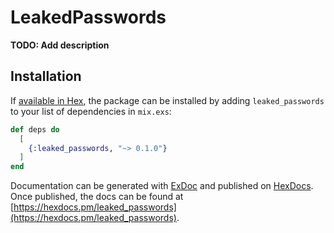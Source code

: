 # LeakedPasswords

**TODO: Add description**

## Installation

If [available in Hex](https://hex.pm/docs/publish), the package can be installed
by adding `leaked_passwords` to your list of dependencies in `mix.exs`:

```elixir
def deps do
  [
    {:leaked_passwords, "~> 0.1.0"}
  ]
end
```

Documentation can be generated with [ExDoc](https://github.com/elixir-lang/ex_doc)
and published on [HexDocs](https://hexdocs.pm). Once published, the docs can
be found at [https://hexdocs.pm/leaked_passwords](https://hexdocs.pm/leaked_passwords).


